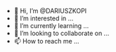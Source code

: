 - 👋 Hi, I’m @DARIUSZKOPI
- 👀 I’m interested in ...
- 🌱 I’m currently learning ...
- 💞️ I’m looking to collaborate on ...
- 📫 How to reach me ...

<!---
DARIUSZKOPI/DARIUSZKOPI is a ✨ special ✨ repository because its `README.md` (this file) appears on your GitHub profile.
You can click the Preview link to take a look at your changes.
--->
